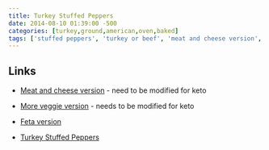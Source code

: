 ```yaml
---
title: Turkey Stuffed Peppers
date: 2014-08-10 01:39:00 -500
categories: [turkey,ground,american,oven,baked]
tags: ['stuffed peppers', 'turkey or beef', 'meat and cheese version', 'feta version', 'more veggie version']
---
```


## Links

-   [Meat and cheese version](http://allrecipes.com/recipe/stuffed-green-peppers-i/) - need to be modified for keto

-   [More veggie version](http://allrecipes.com/Recipe/Stuffed-Peppers-with-Turkey-and-Vegetables/Detail.aspx) - needs to be modified for keto
 
-   [Feta version](http://allrecipes.com/Recipe/Feta-and-Turkey-Stuffed-Green-Peppers/Detail.aspx)

-   [Turkey Stuffed Peppers](http://www.tasteofhome.com/recipes/turkey-stuffed-peppers)